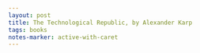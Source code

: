 ```yaml
---
layout: post
title: The Technological Republic, by Alexander Karp
tags: books
notes-marker: active-with-caret
---
```

